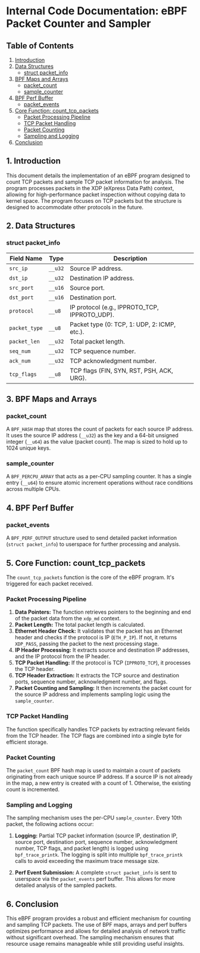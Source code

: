 # Internal Code Documentation: eBPF Packet Counter and Sampler

## Table of Contents

1. [Introduction](#introduction)
2. [Data Structures](#data-structures)
    * [struct packet_info](#struct-packet_info)
3. [BPF Maps and Arrays](#bpf-maps-and-arrays)
    * [packet_count](#packet_count)
    * [sample_counter](#sample_counter)
4. [BPF Perf Buffer](#bpf-perf-buffer)
    * [packet_events](#packet_events)
5. [Core Function: count_tcp_packets](#core-function-count_tcp_packets)
    * [Packet Processing Pipeline](#packet-processing-pipeline)
    * [TCP Packet Handling](#tcp-packet-handling)
    * [Packet Counting](#packet-counting)
    * [Sampling and Logging](#sampling-and-logging)
6. [Conclusion](#conclusion)


## <a name="introduction"></a>1. Introduction

This document details the implementation of an eBPF program designed to count TCP packets and sample TCP packet information for analysis.  The program processes packets in the XDP (eXpress Data Path) context, allowing for high-performance packet inspection without copying data to kernel space. The program focuses on TCP packets but the structure is designed to accommodate other protocols in the future.

## <a name="data-structures"></a>2. Data Structures

### <a name="struct-packet_info"></a>struct packet_info

| Field Name    | Type       | Description                                  |
|---------------|------------|----------------------------------------------|
| `src_ip`      | `__u32`    | Source IP address.                           |
| `dst_ip`      | `__u32`    | Destination IP address.                        |
| `src_port`    | `__u16`    | Source port.                                 |
| `dst_port`    | `__u16`    | Destination port.                             |
| `protocol`    | `__u8`     | IP protocol (e.g., IPPROTO_TCP, IPPROTO_UDP). |
| `packet_type` | `__u8`     | Packet type (0: TCP, 1: UDP, 2: ICMP, etc.). |
| `packet_len`  | `__u32`    | Total packet length.                         |
| `seq_num`     | `__u32`    | TCP sequence number.                          |
| `ack_num`     | `__u32`    | TCP acknowledgment number.                    |
| `tcp_flags`   | `__u8`     | TCP flags (FIN, SYN, RST, PSH, ACK, URG).     |


## <a name="bpf-maps-and-arrays"></a>3. BPF Maps and Arrays

### <a name="packet_count"></a>packet_count

A `BPF_HASH` map that stores the count of packets for each source IP address.  It uses the source IP address (`__u32`) as the key and a 64-bit unsigned integer (`__u64`) as the value (packet count). The map is sized to hold up to 1024 unique keys.

### <a name="sample_counter"></a>sample_counter

A `BPF_PERCPU_ARRAY` that acts as a per-CPU sampling counter. It has a single entry (`__u64`) to ensure atomic increment operations without race conditions across multiple CPUs.

## <a name="bpf-perf-buffer"></a>4. BPF Perf Buffer

### <a name="packet_events"></a>packet_events

A `BPF_PERF_OUTPUT` structure used to send detailed packet information (`struct packet_info`) to userspace for further processing and analysis.


## <a name="core-function-count_tcp_packets"></a>5. Core Function: count_tcp_packets

The `count_tcp_packets` function is the core of the eBPF program. It's triggered for each packet received.

### <a name="packet-processing-pipeline"></a>Packet Processing Pipeline

1. **Data Pointers:**  The function retrieves pointers to the beginning and end of the packet data from the `xdp_md` context.
2. **Packet Length:** The total packet length is calculated.
3. **Ethernet Header Check:** It validates that the packet has an Ethernet header and checks if the protocol is IP (`ETH_P_IP`). If not, it returns `XDP_PASS`, passing the packet to the next processing stage.
4. **IP Header Processing:** It extracts source and destination IP addresses, and the IP protocol from the IP header.
5. **TCP Packet Handling:** If the protocol is TCP (`IPPROTO_TCP`), it processes the TCP header.
6. **TCP Header Extraction:** It extracts the TCP source and destination ports, sequence number, acknowledgment number, and flags.
7. **Packet Counting and Sampling:** It then increments the packet count for the source IP address and implements sampling logic using the `sample_counter`.

### <a name="tcp-packet-handling"></a>TCP Packet Handling

The function specifically handles TCP packets by extracting relevant fields from the TCP header.  The TCP flags are combined into a single byte for efficient storage.

### <a name="packet-counting"></a>Packet Counting

The `packet_count` BPF hash map is used to maintain a count of packets originating from each unique source IP address.  If a source IP is not already in the map, a new entry is created with a count of 1. Otherwise, the existing count is incremented.

### <a name="sampling-and-logging"></a>Sampling and Logging

The sampling mechanism uses the per-CPU `sample_counter`.  Every 10th packet, the following actions occur:

1. **Logging:**  Partial TCP packet information (source IP, destination IP, source port, destination port, sequence number, acknowledgment number, TCP flags, and packet length) is logged using `bpf_trace_printk`. The logging is split into multiple `bpf_trace_printk` calls to avoid exceeding the maximum trace message size.

2. **Perf Event Submission:**  A complete `struct packet_info` is sent to userspace via the `packet_events` perf buffer. This allows for more detailed analysis of the sampled packets.

## <a name="conclusion"></a>6. Conclusion

This eBPF program provides a robust and efficient mechanism for counting and sampling TCP packets. The use of BPF maps, arrays and perf buffers optimizes performance and allows for detailed analysis of network traffic without significant overhead. The sampling mechanism ensures that resource usage remains manageable while still providing useful insights.
